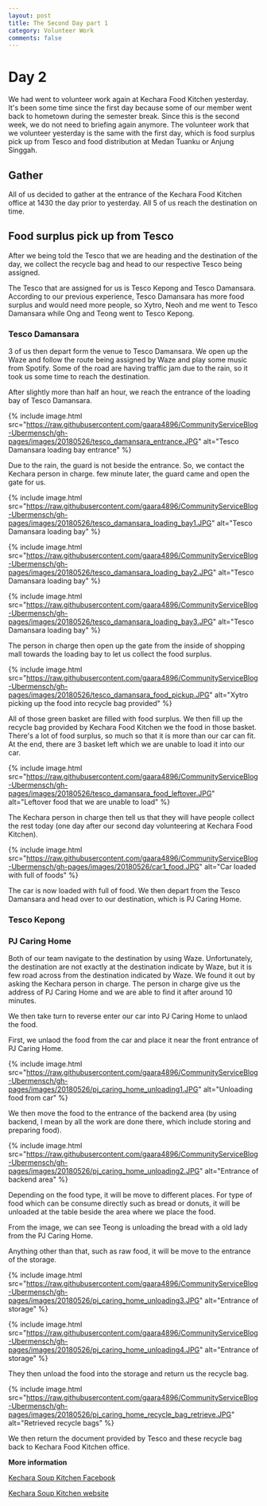 ```yaml
---
layout: post
title: The Second Day part 1
category: Volunteer Work
comments: false
---
```




# Day 2

We had went to volunteer work again at Kechara Food Kitchen yesterday. It's been some time since the first day because some of our member went back to hometown during the semester break. Since this is the second week, we do not need to briefing again anymore. The volunteer work that we volunteer yesterday is the same with the first day, which is food surplus pick up from Tesco and food distribution at Medan Tuanku or Anjung Singgah. 

## Gather

All of us decided to gather at the entrance of the Kechara Food Kitchen office at 1430 the day prior to yesterday. All 5 of us reach the destination on time. 

## Food surplus pick up from Tesco

After we being told the Tesco that we are heading and the destination of the day, we collect the recycle bag and head to our respective Tesco being assigned. 

The Tesco that are assigned for us is Tesco Kepong and Tesco Damansara. According to our previous experience, Tesco Damansara has more food surplus and would need more people, so Xytro, Neoh and me went to Tesco Damansara while Ong and Teong went to Tesco Kepong. 

### Tesco Damansara

3 of us then depart form the venue to Tesco Damansara. We open up the Waze and follow the route being assigned by Waze and play some music from Spotify. Some of the road are having traffic jam due to the rain, so it took us some time to reach the destination. 

After slightly more than half an hour, we reach the entrance of the loading bay of Tesco Damansara. 

{% include image.html src="https://raw.githubusercontent.com/gaara4896/CommunityServiceBlog-Ubermensch/gh-pages/images/20180526/tesco_damansara_entrance.JPG" alt="Tesco Damansara loading bay entrance" %}

Due to the rain, the guard is not beside the entrance. So, we contact the Kechara person in charge. few minute later, the guard came and open the gate for us. 

{% include image.html src="https://raw.githubusercontent.com/gaara4896/CommunityServiceBlog-Ubermensch/gh-pages/images/20180526/tesco_damansara_loading_bay1.JPG" alt="Tesco Damansara loading bay" %}

{% include image.html src="https://raw.githubusercontent.com/gaara4896/CommunityServiceBlog-Ubermensch/gh-pages/images/20180526/tesco_damansara_loading_bay2.JPG" alt="Tesco Damansara loading bay" %}

{% include image.html src="https://raw.githubusercontent.com/gaara4896/CommunityServiceBlog-Ubermensch/gh-pages/images/20180526/tesco_damansara_loading_bay3.JPG" alt="Tesco Damansara loading bay" %}

The person in charge then open up the gate from the inside of shopping mall towards the loading bay to let us collect the food surplus. 

{% include image.html src="https://raw.githubusercontent.com/gaara4896/CommunityServiceBlog-Ubermensch/gh-pages/images/20180526/tesco_damansara_food_pickup.JPG" alt="Xytro picking up the food into recycle bag provided" %}

All of those green basket are filled with food surplus. We then fill up the recycle bag provided by Kechara Food Kitchen we the food in those basket. There's a lot of food surplus, so much so that it is more than our car can fit. At the end, there are 3 basket left which we are unable to load it into our car. 

{% include image.html src="https://raw.githubusercontent.com/gaara4896/CommunityServiceBlog-Ubermensch/gh-pages/images/20180526/tesco_damansara_food_leftover.JPG" alt="Leftover food that we are unable to load" %}

The Kechara person in charge then tell us that they will have people collect the rest today (one day after our second day volunteering at Kechara Food Kitchen). 

{% include image.html src="https://raw.githubusercontent.com/gaara4896/CommunityServiceBlog-Ubermensch/gh-pages/images/20180526/car1_food.JPG" alt="Car loaded with full of foods" %}

The car is now loaded with full of food. We then depart from the Tesco Damansara and head over to our destination, which is PJ Caring Home. 

### Tesco Kepong

### PJ Caring Home 

Both of our team navigate to the destination by using Waze. Unfortunately, the destination are not exactly at the destination indicate by Waze, but it is few road across from the destination indicated by Waze. We found it out by asking the Kechara person in charge. The person in charge give us the address of PJ Caring Home and we are able to find it after around 10 minutes. 

We then take turn to reverse enter our car into PJ Caring Home to unlaod the food. 

First, we unlaod the food from the car and place it near the front entrance of PJ Caring Home. 

{% include image.html src="https://raw.githubusercontent.com/gaara4896/CommunityServiceBlog-Ubermensch/gh-pages/images/20180526/pj_caring_home_unloading1.JPG" alt="Unloading food from car" %}

We then move the food to the entrance of the backend area (by using backend, I mean by all the work are done there, which include storing and preparing food). 

{% include image.html src="https://raw.githubusercontent.com/gaara4896/CommunityServiceBlog-Ubermensch/gh-pages/images/20180526/pj_caring_home_unloading2.JPG" alt="Entrance of backend area" %}

Depending on the food type, it will be move to different places. For type of food which can be consume directly such as bread or donuts, it will be unloaded at the table beside the area where we place the food. 

From the image, we can see Teong is unloading the bread with a old lady from the PJ Caring Home. 

Anything other than that, such as raw food, it will be move to the entrance of the storage. 

{% include image.html src="https://raw.githubusercontent.com/gaara4896/CommunityServiceBlog-Ubermensch/gh-pages/images/20180526/pj_caring_home_unloading3.JPG" alt="Entrance of storage" %}

{% include image.html src="https://raw.githubusercontent.com/gaara4896/CommunityServiceBlog-Ubermensch/gh-pages/images/20180526/pj_caring_home_unloading4.JPG" alt="Entrance of storage" %}

They then unload the food into the storage and return us the recycle bag. 

{% include image.html src="https://raw.githubusercontent.com/gaara4896/CommunityServiceBlog-Ubermensch/gh-pages/images/20180526/pj_caring_home_recycle_bag_retrieve.JPG" alt="Retrieved recycle bags" %}

We then return the document provided by Tesco and these recycle bag back to Kechara Food Kitchen office. 

**More information**

[Kechara Soup Kitchen Facebook](https://www.facebook.com/KSKPage)

[Kechara Soup Kitchen website](www.kechara.com/)